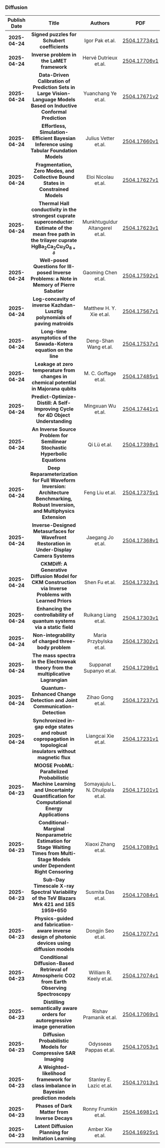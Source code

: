 
### Diffusion
|Publish Date|Title|Authors|PDF|Code|
| :---: | :---: | :---: | :---: | :---: |
|**2025-04-24**|**Signed puzzles for Schubert coefficients**|Igor Pak et.al.|[2504.17734v1](http://arxiv.org/abs/2504.17734v1)|null|
|**2025-04-24**|**Inverse problem in the LaMET framework**|Hervé Dutrieux et.al.|[2504.17706v1](http://arxiv.org/abs/2504.17706v1)|null|
|**2025-04-24**|**Data-Driven Calibration of Prediction Sets in Large Vision-Language Models Based on Inductive Conformal Prediction**|Yuanchang Ye et.al.|[2504.17671v2](http://arxiv.org/abs/2504.17671v2)|null|
|**2025-04-24**|**Effortless, Simulation-Efficient Bayesian Inference using Tabular Foundation Models**|Julius Vetter et.al.|[2504.17660v1](http://arxiv.org/abs/2504.17660v1)|null|
|**2025-04-24**|**Fragmentation, Zero Modes, and Collective Bound States in Constrained Models**|Eloi Nicolau et.al.|[2504.17627v1](http://arxiv.org/abs/2504.17627v1)|null|
|**2025-04-24**|**Thermal Hall conductivity in the strongest cuprate superconductor: Estimate of the mean free path in the trilayer cuprate HgBa$_2$Ca$_2$Cu$_3$O$_{8 + δ}$**|Munkhtuguldur Altangerel et.al.|[2504.17623v1](http://arxiv.org/abs/2504.17623v1)|null|
|**2025-04-24**|**Well-posed Questions for Ill-posed Inverse Problems: a Note in Memory of Pierre Sabatier**|Gaoming Chen et.al.|[2504.17592v1](http://arxiv.org/abs/2504.17592v1)|null|
|**2025-04-24**|**Log-concavity of inverse Kazhdan-Lusztig polynomials of paving matroids**|Matthew H. Y. Xie et.al.|[2504.17567v1](http://arxiv.org/abs/2504.17567v1)|null|
|**2025-04-24**|**Long-time asymptotics of the Sawada-Kotera equation on the line**|Deng-Shan Wang et.al.|[2504.17537v1](http://arxiv.org/abs/2504.17537v1)|null|
|**2025-04-24**|**Leakage at zero temperature from changes in chemical potential in Majorana qubits**|M. C. Goffage et.al.|[2504.17485v1](http://arxiv.org/abs/2504.17485v1)|null|
|**2025-04-24**|**Predict-Optimize-Distill: A Self-Improving Cycle for 4D Object Understanding**|Mingxuan Wu et.al.|[2504.17441v1](http://arxiv.org/abs/2504.17441v1)|null|
|**2025-04-24**|**An Inverse Source Problem for Semilinear Stochastic Hyperbolic Equations**|Qi Lü et.al.|[2504.17398v1](http://arxiv.org/abs/2504.17398v1)|null|
|**2025-04-24**|**Deep Reparameterization for Full Waveform Inversion: Architecture Benchmarking, Robust Inversion, and Multiphysics Extension**|Feng Liu et.al.|[2504.17375v1](http://arxiv.org/abs/2504.17375v1)|null|
|**2025-04-24**|**Inverse-Designed Metasurfaces for Wavefront Restoration in Under-Display Camera Systems**|Jaegang Jo et.al.|[2504.17368v1](http://arxiv.org/abs/2504.17368v1)|null|
|**2025-04-24**|**CKMDiff: A Generative Diffusion Model for CKM Construction via Inverse Problems with Learned Priors**|Shen Fu et.al.|[2504.17323v1](http://arxiv.org/abs/2504.17323v1)|null|
|**2025-04-24**|**Enhancing the controllability of quantum systems via a static field**|Ruikang Liang et.al.|[2504.17303v1](http://arxiv.org/abs/2504.17303v1)|null|
|**2025-04-24**|**Non-integrability of charged three-body problem**|Maria Przybylska et.al.|[2504.17302v1](http://arxiv.org/abs/2504.17302v1)|null|
|**2025-04-24**|**The mass spectra in the Electroweak theory from the multiplicative Lagrangian**|Suppanat Supanyo et.al.|[2504.17296v1](http://arxiv.org/abs/2504.17296v1)|null|
|**2025-04-24**|**Quantum-Enhanced Change Detection and Joint Communication-Detection**|Zihao Gong et.al.|[2504.17237v1](http://arxiv.org/abs/2504.17237v1)|null|
|**2025-04-24**|**Synchronized in-gap edge states and robust copropagation in topological insulators without magnetic flux**|Liangcai Xie et.al.|[2504.17231v1](http://arxiv.org/abs/2504.17231v1)|null|
|**2025-04-23**|**MOOSE ProbML: Parallelized Probabilistic Machine Learning and Uncertainty Quantification for Computational Energy Applications**|Somayajulu L. N. Dhulipala et.al.|[2504.17101v1](http://arxiv.org/abs/2504.17101v1)|null|
|**2025-04-23**|**Conditional-Marginal Nonparametric Estimation for Stage Waiting Times from Multi-Stage Models under Dependent Right Censoring**|Xiaoxi Zhang et.al.|[2504.17089v1](http://arxiv.org/abs/2504.17089v1)|null|
|**2025-04-23**|**Sub-Day Timescale X-ray Spectral Variability of the TeV Blazars Mrk 421 and 1ES 1959+650**|Susmita Das et.al.|[2504.17084v1](http://arxiv.org/abs/2504.17084v1)|null|
|**2025-04-23**|**Physics-guided and fabrication-aware inverse design of photonic devices using diffusion models**|Dongjin Seo et.al.|[2504.17077v1](http://arxiv.org/abs/2504.17077v1)|null|
|**2025-04-23**|**Conditional Diffusion-Based Retrieval of Atmospheric CO2 from Earth Observing Spectroscopy**|William R. Keely et.al.|[2504.17074v1](http://arxiv.org/abs/2504.17074v1)|null|
|**2025-04-23**|**Distilling semantically aware orders for autoregressive image generation**|Rishav Pramanik et.al.|[2504.17069v1](http://arxiv.org/abs/2504.17069v1)|null|
|**2025-04-23**|**Diffusion Probabilistic Models for Compressive SAR Imaging**|Odysseas Pappas et.al.|[2504.17053v1](http://arxiv.org/abs/2504.17053v1)|null|
|**2025-04-23**|**A Weighted-likelihood framework for class imbalance in Bayesian prediction models**|Stanley E. Lazic et.al.|[2504.17013v1](http://arxiv.org/abs/2504.17013v1)|null|
|**2025-04-23**|**Phases of Dark Matter from Inverse Decays**|Ronny Frumkin et.al.|[2504.16981v1](http://arxiv.org/abs/2504.16981v1)|null|
|**2025-04-23**|**Latent Diffusion Planning for Imitation Learning**|Amber Xie et.al.|[2504.16925v1](http://arxiv.org/abs/2504.16925v1)|null|
